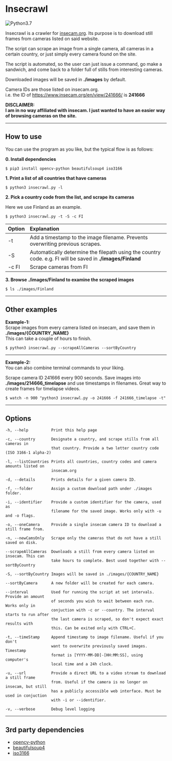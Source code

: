# Insecrawl

![Python3.7](https://img.shields.io/badge/python-3.7-green)

Insecrawl is a crawler for [insecam.org](https://www.insecam.org/). Its purpose is to download still frames from cameras listed on said website.

The script can scrape an image from a single camera, all cameras in a certain country, or just simply every camera found on the site.

The script is automated, so the user can just issue a command, go make a sandwich, and come back to a folder full of stills from interesting cameras.

Downloaded images will be saved in **./images** by default.

Camera IDs are those listed on insecam.org.  
i.e. the ID of https://www.insecam.org/en/view/241666/ is **241666**

**DISCLAIMER:**  
**I am in no way affiliated with insecam. I just wanted to have an easier way of browsing cameras on the site.**

---

## How to use

You can use the program as you like, but the typical flow is as follows:

**0. Install dependencies**

```
$ pip3 install opencv-python beautifulsoup4 iso3166
```
**1. Print a list of all countries that have cameras**

```
$ python3 insecrawl.py -l
```

**2. Pick a country code from the list, and scrape its cameras**

Here we use Finland as an example.

```
$ python3 insecrawl.py -t -S -c FI
```

| Option | Explanation                                                                                                |
| :----- | :--------------------------------------------------------------------------------------------------------- |
| -t     | Add a timestamp to the image filename. Prevents overwriting previous scrapes.                              |
| -S     | Automatically determine the filepath using the country code. e.g. FI will be saved in **./images/Finland** |
| -c FI  | Scrape cameras from FI                                                                                     |

**3. Browse ./images/Finland to examine the scraped images**

```
$ ls ./images/Finland
```

---

## Other examples

**Example-1:**  
Scrape images from every camera listed on insecam, and save them in **./images/{COUNTRY_NAME}**  
This can take a couple of hours to finish.

```
$ python3 insecrawl.py --scrapeAllCameras --sortByCountry
```

---

**Example-2:**  
You can also combine terminal commands to your liking.

Scrape camera ID 241666 every 900 seconds.
Save images into **./images/214666_timelapse** and use timestamps in filenames. Great way to create frames for timelapse videos.

```
$ watch -n 900 "python3 insecrawl.py -o 241666 -f 241666_timelapse -t"
```

---

## Options

```
-h, --help          Print this help page

-c, --country       Designate a country, and scrape stills from all cameras in 
                    that country. Provide a two letter country code (ISO 3166-1 alpha-2)

-l, --listCountries Prints all countries, country codes and camera amounts listed on
                    insecam.org

-d, --details       Prints details for a given camera ID.

-f, --folder        Assign a custom download path under ./images folder.

-i, --identifier    Provide a custom identifier for the camera, used as 
                    filename for the saved image. Works only with -u and -o flags.

-o, --oneCamera     Provide a single insecam camera ID to download a still frame from.

-n, --newCamsOnly   Scrape only the cameras that do not have a still saved on disk.

--scrapeAllCameras  Downloads a still from every camera listed on insecam. This can 
                    take hours to complete. Best used together with --sortByCountry

-S, --sortByCountry Images will be saved in ./images/{COUNTRY_NAME}

--sortByCamera      A new folder will be created for each camera.

--interval          Used for running the script at set intervals. Provide an amount
                    of seconds you wish to wait between each run. Works only in 
                    conjuction with -c or --country. The interval starts to run after
                    the last camera is scraped, so don't expect exact results with 
                    this. Can be exited only with CTRL+C.

-t, --timeStamp     Append timestamp to image filename. Useful if you don't
                    want to overwrite previously saved images. Timestamp
                    format is [YYYY-MM-DD]-[HH:MM:SS], using computer's
                    local time and a 24h clock.

-u, --url           Provide a direct URL to a video stream to download a still frame 
                    from. Useful if the camera is no longer on insecam, but still 
                    has a publicly accessible web interface. Must be used in conjuction 
                    with -i or --identifier. 

-v, --verbose       Debug level logging
```

---

## 3rd party dependencies

- [opencv-python](https://pypi.org/project/opencv-python/)
- [beautifulsoup4](https://pypi.org/project/beautifulsoup4/)
- [iso3166](https://pypi.org/project/iso3166/)
